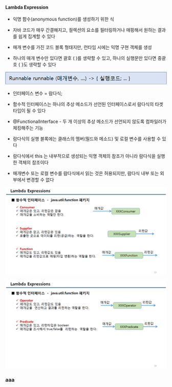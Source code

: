 #### Lambda Expression

- 익명 함수(anonymous function)를 생성하기 위한 식

- 자바 코드가 매우 간결해지고, 컬렉션의 요소를 필터링하거나 매핑해서 원하는 결과를 쉽게 집계할 수 있다

- 매개 변수를 가진 코드 블록 형태지만, 런타임 시에는 익명 구현 객체를 생성

- 하나의 매개 변수만 있다면 괄호 ( )를 생략할 수 있고, 하나의 실행문만 있다면 중괄호 { }도 생략할 수 있다 

![1564021801262](note.assets/1564021801262.png)

- 인터페이스  변수 = 람다식;

- 함수적 인터페이스는 하나의 추상 메소드가 선언된 인터페이스로서 람다식의 타겟 타입이 될 수 있다

- @FunctionalInterface - 두 개 이상의 추상 메소드가 선언되지 않도록 컴파일러가 체킹해주는 기능

- 람다식의 실행 블록에는 클래스의 멤버(필드와 메소드) 및 로컬 변수를 사용할 수 있다

- 람다식에서 this 는 내부적으로 생성되는 익명 객체의 참조가 아니라 람다식을 실행한 객체의 참조이다

- 매개변수 또는 로컬 변수를 람다식에서 읽는 것은 허용되지만, 람다식 내부 또는 외부에서 변경할 수 없다



![1564021843370](note.assets/1564021843370.png)



![1564021855017](note.assets/1564021855017.png)



### aaa



